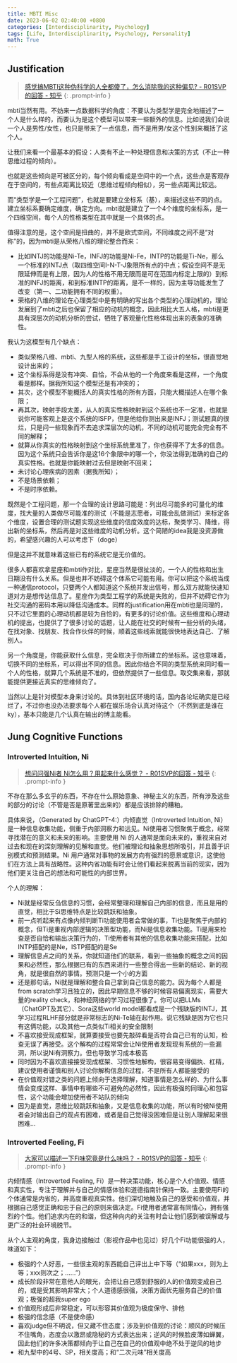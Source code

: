 ```yaml
---
title: MBTI Misc
date: 2023-06-02 02:40:00 +0800
categories: [Interdisciplinarity, Psychology]
tags: [Life, Interdisciplinarity, Psychology, Personality]
math: True
---
```


## Justification
> [感觉搞MBTI这种伪科学的人全都傻了，怎么消除我的这种偏见? - R01SVP的回答 - 知乎](https://www.zhihu.com/question/561744871/answer/3428326528)
{: .prompt-info }

mbti当然有用。不妨来一点数据科学的角度：不要认为类型学是完全地描述了一个人是什么样的，而要认为是这个模型可以带来一些额外的信息。比如说我们会说一个人是男性/女性，也只是带来了一点信息，而不是用男/女这个性别来概括了这个人。

让我们来看一个最基本的假设：人类有不止一种处理信息和决策的方式（不止一种思维过程的倾向）。

也就是这些倾向是可被区分的，每个倾向看成是空间中的一个点，这些点是客观存在于空间的，有些点距离比较近（思维过程倾向相似），另一些点距离比较远。

而“类型学是一个工程问题”，也就是要建立坐标系（基），来描述这些不同的点。建立坐标系要确定维度，确定方向。mbti就是建立了一个4个维度的坐标系，是一个四维空间，每个人的性格类型在其中就是一个具体的点。

值得注意的是，这个空间是扭曲的，并不是欧式空间，不同维度之间不是“对称”的，因为mbti是从荣格八维的理论整合而来：

- 比如INTJ的功能是Ni-Te，INFJ的功能是Ni-Fe，INTP的功能是Ti-Ne，那么一个标准的INTJ点（取四维空间I-N-T-J象限所有点的中点；假设空间不是无限延伸而是有上限，因为人的性格不用无限而是可在范围内标定上限的）到标准的INFJ的距离，和到标准INTP的距离，是不一样的，因为主导功能发生了改变（第一、二功能拥有不同的权重）。
- 荣格的八维的理论在心理类型中是有明确的写出各个类型的心理动机的，理论发展到了mbti之后也保留了相应的动机的概念，因此相比大五人格，mbti是更具有深层次的动机分析的尝试，牺牲了客观量化性格体现出来的表象的准确性。

我认为这模型有几个缺点：

- 类似荣格八维、mbti、九型人格的系统，这些都是手工设计的坐标，很直觉地设计出来的；
- 这个坐标系得是没有冲突、自恰，不会从他的一个角度来看是这样，一个角度看是那样。据我所知这个模型还是有冲突的；
- 其次，这个模型不能概括人的真实性格的所有方面，只能大概描述人在哪个象限；
- 再其次，映射手段太差，从人的真实性格映射到这个系统也不一定准，也就是说你可能客观上是这个系统的ISFP，但是他给你测出来是INFJ；测试题真的很烂，只是问一些现象而不去追求深层次的动机，不同的动机可能完全完全有不同的解释；
- 就算从你真实的性格映射到这个坐标系统里准了，你也获得不了太多的信息。因为这个系统只会告诉你是这16个象限中的哪一个，你没法得到准确的自己的真实性格。也就是你能映射过去但是映射不回来；
- 未讨论心理疾病的因素（据我所知）；
- 不是场景依赖；
- 不是时序依赖。

既然是个工程问题，那一个合理的设计思路可能是：列出尽可能多的可量化的维度，找大量的人类做尽可能准的测试（不能是志愿者，可能会乱做测试）来标定各个维度，设置合理的测试题实现这些维度的信度效度的达标，聚类学习、降维，得出新的坐标系，然后再是对这些维度的动机分析。这个简陋的idea我是没资源做的，希望感兴趣的人可以考虑下（doge）

但是这并不就意味着这些已有的系统它是无价值的。

很多人都喜欢拿星座和mbti作对比，星座当然是很扯淡的，一个人的性格和出生日期没有什么关系。但是也并不妨碍这个体系它可能有用。你可以把这个系统当成一种通信protocol，只要两个人都知道这个系统并发出信号，那么双方就能快速知道对方是想传达信息了。星座作为类型工程学的系统是失败的，但并不妨碍它作为社交沟通的密码本用以降低沟通成本。同样的justification用在mbti也是同理的，只不过它里面的心理动机都是较为自恰的，有更多的讨论价值。这些维度和心理动机的提出，也提供了了很多讨论的话题，让人能在社交的时候有一些分析的头绪，在找对象、找朋友、找合作伙伴的时候，顺着这些线索就能很快地表达自己、了解别人。

另一个角度是，你能获取什么信息，完全取决于你所建立的坐标系。这也意味着，切换不同的坐标系，可以得出不同的信息。因此你结合不同的类型系统来同时看一个人的性格，就算几个系统是不准的，但依然提供了一些信息。取交集来看，那就能提供更接近真实的思维倾向了。

当然以上是针对模型本身来讨论的。具体到社区环境的话，国内各论坛确实是已经烂了，不过你也没办法要求每个人都在娱乐场合认真对待这个（不然到底是谁在ky），基本只能是几个认真在输出的博主能看。

## Jung Cognitive Functions

### Introverted Intuition, Ni

> [想问问强Ni者 Ni怎么用？用起来什么感觉？ - R01SVP的回答 - 知乎](https://www.zhihu.com/question/408880908/answer/3429634103)
{: .prompt-info }

不存在那么多玄乎的东西，不存在什么原始意象、神秘主义的东西，所有涉及这些的部分的讨论（不管是否是原著里出来的）都是应该排除的糟粕。

具体来说，（Generated by ChatGPT-4:）内倾直觉（Introverted Intuition, Ni）是一种信息收集功能，侧重于内部洞察力和远见。Ni使用者习惯聚焦于概念，经常寻找潜在的意义和未来的影响。主要使用 Ni 的人通常是面向未来的，重视来自对过去和现在的深刻理解的见解和直觉。他们被理论和抽象思想所吸引，并且善于识别模式和预测结果。Ni 用户通常对事物的发展方向有强烈的愿景或意识，这使他们在方法上具有战略性。这种内省功能有时会让他们看起来脱离当前的现实，因为他们更关注自己的想法和可能性的内部世界。

个人的理解：
- Ni就是经常反刍信息的习惯，会经常整理和理解自己内部的信息，而且是用的直觉，相比于Si思维特点是比较跳跃和抽象。
- 前一点听起来有点像内倾判断Ti功能使用者会常做的事，Ti也是聚焦于内部的概念，但Ti是重视内部逻辑的决策型功能，而Ni是信息收集功能。Ti是用来检查是否自恰和输出决策行为的，Ti使用者有其他的信息收集功能来搭配，比如INTP搭配的是Ne，ISTP搭配的是Se
- 理解信息点之间的关系，你就知道他们的联系，看到一些抽象的概念之间的因果和必然性，那么根据已有的东西来进行一些整合得出一些新的结论、新的视角，就是很自然的事情。预测只是一个小的方面
- 还是那句话，Ni就是理解和整合自己拿到自己信息的能力。因为每个人都是from scratch学习且独立的，因此早期信息不够的时候容易偏离现实，需要大量的reality check，和神经网络的学习过程很像了。你可以把LLMs（ChatGPT及其它）、Sora这些world model都看成是一个残缺版的INTJ，其学习过程RLHF部分就是非常标志的Ni-Te轴在起作用。说它残缺是因为它也只有这俩功能，以及其他一点类似Ti相关的安全限制
- 不喜欢接受现成框架，就算要接受也要先敲碎看是否符合自己已有的认知，检查无误了再接受。这个解构的过程常常会让Ni使用者发现现有系统的一些漏洞，所以说Ni有洞察力。但也导致学习成本极高
- 同时因为不喜欢直接接受现成框架、习惯性地解构，很容易变得偏执、杠精，建议使用者谨慎和别人讨论你解构信息的过程，不是所有人都能接受的
- 在价值观对错之类的问题上倾向于选择理解，知道事情是怎么样的、为什么事情会变成这样、事情中有哪些不可避免的必然性，因此有极强的同理心和包容性，这个功能会增加使用者不站队的倾向
- 因为是直觉，思维比较跳跃和抽象，又是信息收集的功能，所以有时候Ni使用者会对输出自己的观点有困难，或者是自己觉得没困难但是让别人理解起来很困难...

### Introverted Feeling, Fi
> [大家可以描述一下Fi味究竟是什么味吗？ - R01SVP的回答 - 知乎](https://www.zhihu.com/question/599128981/answer/3428311480)
{: .prompt-info }

内倾情感（Introverted Feeling, Fi）是一种决策功能，核心是个人价值观、情感和真实性，专注于理解并与自己的情感体验和道德指南针保持一致。主要使用Fi的个体通常是内省的，并高度重视真实性。他们深切地触及自己的感受和价值观，并根据自己感觉正确和忠于自己的原则来做决定。Fi使用者通常富有同情心，拥有强烈的个性。他们追求内在的和谐，但这种向内的关注有时会让他们感到被误解或与更广泛的社会环境脱节。

从个人主观的角度，我身边接触过（影视作品中也见过）好几个Fi功能很强的人，味道如下：

- 极强的个人好恶，一些很主观的东西能自己评出上中下等（“如果xxx，则为上等；xxx则次之；......”）
- 成长阶段非常在意他人的眼光，会把让自己感到舒服的人的价值观变成自己的，或是受其影响非常大；个人道德感很强，决策方面优先服务自己的价值观；极强的超我super ego
- 价值观形成后非常稳定，可以形容其价值观为极度保守、排他
- 极强的信念感（不是使命感）
- 喜欢judge但不明说，但又藏不住态度；涉及到价值观的讨论：顺风的时候压不住嘴角，态度会以激昂或隐秘的方式表达出来；逆风的时候脸皮薄如蝉翼，因此他们的许多决策都倾向于让自己在自己的价值观中绝不处于逆风的地步
- 和九型中的4号、SP，相关度高；和“二次元味”相关度高